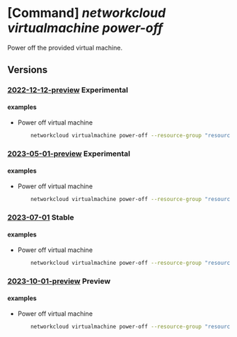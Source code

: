 # [Command] _networkcloud virtualmachine power-off_

Power off the provided virtual machine.

## Versions

### [2022-12-12-preview](/Resources/mgmt-plane/L3N1YnNjcmlwdGlvbnMve30vcmVzb3VyY2Vncm91cHMve30vcHJvdmlkZXJzL21pY3Jvc29mdC5uZXR3b3JrY2xvdWQvdmlydHVhbG1hY2hpbmVzL3t9L3Bvd2Vyb2Zm/2022-12-12-preview.xml) **Experimental**

<!-- mgmt-plane /subscriptions/{}/resourcegroups/{}/providers/microsoft.networkcloud/virtualmachines/{}/poweroff 2022-12-12-preview -->

#### examples

- Power off virtual machine
    ```bash
        networkcloud virtualmachine power-off --resource-group "resourceGroupName" --name "virtualMachineName" --skip-shutdown "True"
    ```

### [2023-05-01-preview](/Resources/mgmt-plane/L3N1YnNjcmlwdGlvbnMve30vcmVzb3VyY2Vncm91cHMve30vcHJvdmlkZXJzL21pY3Jvc29mdC5uZXR3b3JrY2xvdWQvdmlydHVhbG1hY2hpbmVzL3t9L3Bvd2Vyb2Zm/2023-05-01-preview.xml) **Experimental**

<!-- mgmt-plane /subscriptions/{}/resourcegroups/{}/providers/microsoft.networkcloud/virtualmachines/{}/poweroff 2023-05-01-preview -->

#### examples

- Power off virtual machine
    ```bash
        networkcloud virtualmachine power-off --resource-group "resourceGroupName" --name "virtualMachineName" --skip-shutdown "True"
    ```

### [2023-07-01](/Resources/mgmt-plane/L3N1YnNjcmlwdGlvbnMve30vcmVzb3VyY2Vncm91cHMve30vcHJvdmlkZXJzL21pY3Jvc29mdC5uZXR3b3JrY2xvdWQvdmlydHVhbG1hY2hpbmVzL3t9L3Bvd2Vyb2Zm/2023-07-01.xml) **Stable**

<!-- mgmt-plane /subscriptions/{}/resourcegroups/{}/providers/microsoft.networkcloud/virtualmachines/{}/poweroff 2023-07-01 -->

#### examples

- Power off virtual machine
    ```bash
        networkcloud virtualmachine power-off --resource-group "resourceGroupName" --name "virtualMachineName" --skip-shutdown "True"
    ```

### [2023-10-01-preview](/Resources/mgmt-plane/L3N1YnNjcmlwdGlvbnMve30vcmVzb3VyY2Vncm91cHMve30vcHJvdmlkZXJzL21pY3Jvc29mdC5uZXR3b3JrY2xvdWQvdmlydHVhbG1hY2hpbmVzL3t9L3Bvd2Vyb2Zm/2023-10-01-preview.xml) **Preview**

<!-- mgmt-plane /subscriptions/{}/resourcegroups/{}/providers/microsoft.networkcloud/virtualmachines/{}/poweroff 2023-10-01-preview -->

#### examples

- Power off virtual machine
    ```bash
        networkcloud virtualmachine power-off --resource-group "resourceGroupName" --name "virtualMachineName" --skip-shutdown "True"
    ```
